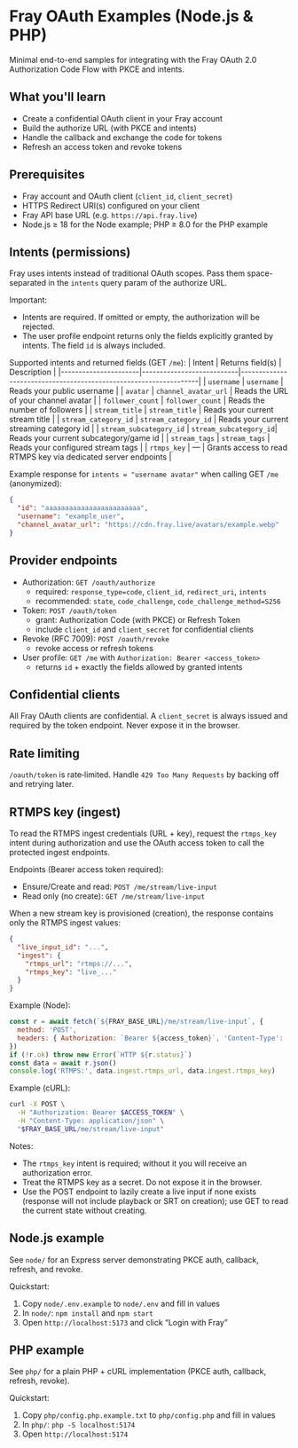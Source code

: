 # Fray OAuth Examples (Node.js & PHP)

Minimal end-to-end samples for integrating with the Fray OAuth 2.0 Authorization Code Flow with PKCE and intents.

## What you'll learn
- Create a confidential OAuth client in your Fray account
- Build the authorize URL (with PKCE and intents)
- Handle the callback and exchange the code for tokens
- Refresh an access token and revoke tokens

## Prerequisites
- Fray account and OAuth client (`client_id`, `client_secret`)
- HTTPS Redirect URI(s) configured on your client
- Fray API base URL (e.g. `https://api.fray.live`)
- Node.js ≥ 18 for the Node example; PHP ≥ 8.0 for the PHP example

## Intents (permissions)
Fray uses intents instead of traditional OAuth scopes. Pass them space-separated in the `intents` query param of the authorize URL.

Important:
- Intents are required. If omitted or empty, the authorization will be rejected.
- The user profile endpoint returns only the fields explicitly granted by intents. The field `id` is always included.

Supported intents and returned fields (GET `/me`):
| Intent                | Returns field(s)         | Description                                                      |
|----------------------|---------------------------|------------------------------------------------------------------|
| `username`           | `username`                | Reads your public username                                       |
| `avatar`             | `channel_avatar_url`      | Reads the URL of your channel avatar                             |
| `follower_count`     | `follower_count`          | Reads the number of followers                                    |
| `stream_title`       | `stream_title`            | Reads your current stream title                                  |
| `stream_category_id` | `stream_category_id`      | Reads your current streaming category id                         |
| `stream_subcategory_id` | `stream_subcategory_id`| Reads your current subcategory/game id                           |
| `stream_tags`        | `stream_tags`             | Reads your configured stream tags                                |
| `rtmps_key`          | —                         | Grants access to read RTMPS key via dedicated server endpoints   |

Example response for `intents = "username avatar"` when calling GET `/me` (anonymized):
```json
{
  "id": "aaaaaaaaaaaaaaaaaaaaaaaa",
  "username": "example_user",
  "channel_avatar_url": "https://cdn.fray.live/avatars/example.webp"
}
```

## Provider endpoints
- Authorization: `GET /oauth/authorize`
  - required: `response_type=code`, `client_id`, `redirect_uri`, `intents`
  - recommended: `state`, `code_challenge`, `code_challenge_method=S256`
- Token: `POST /oauth/token`
  - grant: Authorization Code (with PKCE) or Refresh Token
  - include `client_id` and `client_secret` for confidential clients
- Revoke (RFC 7009): `POST /oauth/revoke`
  - revoke access or refresh tokens
- User profile: `GET /me` with `Authorization: Bearer <access_token>`
  - returns `id` + exactly the fields allowed by granted intents

## Confidential clients
All Fray OAuth clients are confidential. A `client_secret` is always issued and required by the token endpoint. Never expose it in the browser.

## Rate limiting
`/oauth/token` is rate‑limited. Handle `429 Too Many Requests` by backing off and retrying later.

## RTMPS key (ingest)
To read the RTMPS ingest credentials (URL + key), request the `rtmps_key` intent during authorization and use the OAuth access token to call the protected ingest endpoints.

Endpoints (Bearer access token required):
- Ensure/Create and read: `POST /me/stream/live-input`
- Read only (no create): `GET /me/stream/live-input`

When a new stream key is provisioned (creation), the response contains only the RTMPS ingest values:
```json
{
  "live_input_id": "...",
  "ingest": {
    "rtmps_url": "rtmps://...",
    "rtmps_key": "live_..."
  }
}
```

Example (Node):
```js
const r = await fetch(`${FRAY_BASE_URL}/me/stream/live-input`, {
  method: 'POST',
  headers: { Authorization: `Bearer ${access_token}`, 'Content-Type': 'application/json' }
})
if (!r.ok) throw new Error(`HTTP ${r.status}`)
const data = await r.json()
console.log('RTMPS:', data.ingest.rtmps_url, data.ingest.rtmps_key)
```

Example (cURL):
```bash
curl -X POST \
  -H "Authorization: Bearer $ACCESS_TOKEN" \
  -H "Content-Type: application/json" \
  "$FRAY_BASE_URL/me/stream/live-input"
```

Notes:
- The `rtmps_key` intent is required; without it you will receive an authorization error.
- Treat the RTMPS key as a secret. Do not expose it in the browser.
- Use the POST endpoint to lazily create a live input if none exists (response will not include playback or SRT on creation); use GET to read the current state without creating.

## Node.js example
See `node/` for an Express server demonstrating PKCE auth, callback, refresh, and revoke.

Quickstart:
1) Copy `node/.env.example` to `node/.env` and fill in values
2) In `node/`: `npm install` and `npm start`
3) Open `http://localhost:5173` and click “Login with Fray”

## PHP example
See `php/` for a plain PHP + cURL implementation (PKCE auth, callback, refresh, revoke).

Quickstart:
1) Copy `php/config.php.example.txt` to `php/config.php` and fill in values
2) In `php/`: `php -S localhost:5174`
3) Open `http://localhost:5174`


